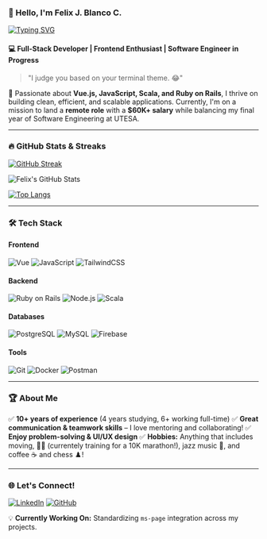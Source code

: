 ### 👋 Hello, I'm Felix J. Blanco C. 

[![Typing SVG](https://readme-typing-svg.demolab.com/?lines=Full-Stack+Developer;Frontend+Enthusiast;Software+Engineer+in+Progress;Always+Learning+New+Things)](https://git.io/typing-svg)

#### 💻 **Full-Stack Developer | Frontend Enthusiast | Software Engineer in Progress**

> "I judge you based on your terminal theme. 😂"

🚀 Passionate about **Vue.js, JavaScript, Scala, and Ruby on Rails**, I thrive on building clean, efficient, and scalable applications. Currently, I'm on a mission to land a **remote role** with a **$60K+ salary** while balancing my final year of Software Engineering at UTESA.

---

### 🔥 **GitHub Stats & Streaks**

[![GitHub Streak](https://streak-stats.demolab.com?user=FelixBC)](https://git.io/streak-stats)

![Felix's GitHub Stats](https://github-readme-stats.vercel.app/api?username=FelixBC&show_icons=true&theme=radical&count_private=true&hide_border=true&border_radius=10)

[![Top Langs](https://github-readme-stats.vercel.app/api/top-langs/?username=FelixBC&layout=compact&theme=radical&hide_border=true&border_radius=10)](https://github.com/anuraghazra/github-readme-stats)

---

### 🛠 **Tech Stack**

#### Frontend
![Vue](https://img.shields.io/badge/Vue.js-35495E?style=for-the-badge&logo=vue.js&logoColor=4FC08D)
![JavaScript](https://img.shields.io/badge/JavaScript-F7DF1E?style=for-the-badge&logo=javascript&logoColor=black)
![TailwindCSS](https://img.shields.io/badge/TailwindCSS-38B2AC?style=for-the-badge&logo=tailwind-css&logoColor=white)

#### Backend
![Ruby on Rails](https://img.shields.io/badge/Ruby_on_Rails-CC0000?style=for-the-badge&logo=ruby-on-rails&logoColor=white)
![Node.js](https://img.shields.io/badge/Node.js-43853D?style=for-the-badge&logo=node.js&logoColor=white)
![Scala](https://img.shields.io/badge/Scala-DC322F?style=for-the-badge&logo=scala&logoColor=white)

#### Databases
![PostgreSQL](https://img.shields.io/badge/PostgreSQL-316192?style=for-the-badge&logo=postgresql&logoColor=white)
![MySQL](https://img.shields.io/badge/MySQL-00000F?style=for-the-badge&logo=mysql&logoColor=white)
![Firebase](https://img.shields.io/badge/Firebase-ffca28?style=for-the-badge&logo=firebase&logoColor=black)

#### Tools
![Git](https://img.shields.io/badge/Git-F05032?style=for-the-badge&logo=git&logoColor=white)
![Docker](https://img.shields.io/badge/Docker-2496ED?style=for-the-badge&logo=docker&logoColor=white)
![Postman](https://img.shields.io/badge/Postman-FF6C37?style=for-the-badge&logo=postman&logoColor=white)

---

### 🏆 **About Me**
✅ **10+ years of experience** (4 years studying, 6+ working full-time)
✅ **Great communication & teamwork skills** – I love mentoring and collaborating!
✅ **Enjoy problem-solving & UI/UX design**
✅ **Hobbies:** Anything that includes moving, 🏃‍♂️ (currentely training for a 10K marathon!), jazz music 🎷, and coffee ☕ and chess ♟️!

---

### 🌐 **Let's Connect!**
[![LinkedIn](https://img.shields.io/badge/LinkedIn-blue?style=for-the-badge&logo=linkedin)](https://www.linkedin.com/in/felix-blanco-cabrera-b22ba21b7)
[![GitHub](https://img.shields.io/badge/GitHub-black?style=for-the-badge&logo=github)](https://github.com/FelixBC)

💡 **Currently Working On:** Standardizing `ms-page` integration across my projects.

